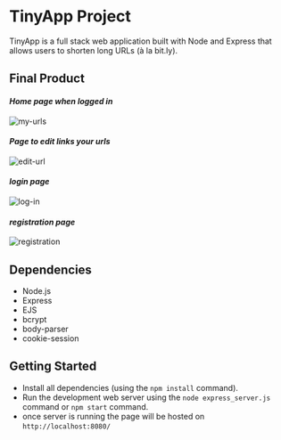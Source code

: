 
# TinyApp Project

TinyApp is a full stack web application built with Node and Express that allows users to shorten long URLs (à la bit.ly).

## Final Product
#### <em>Home page when logged in</em>

![my-urls](https://user-images.githubusercontent.com/63982069/165608971-e0aece87-774f-4295-9204-10937490d466.png)

#### <em>Page to edit links your urls</em>
![edit-url](https://user-images.githubusercontent.com/63982069/165609141-a32625bd-2e34-43f6-b1b0-a1a0ea2b8210.png)

#### <em>login page</em>
![log-in](https://user-images.githubusercontent.com/63982069/165610547-09bfc614-ff97-4a9f-b013-8478edaefece.png)

#### <em>registration page</em>
![registration](https://user-images.githubusercontent.com/63982069/165610578-663d7d5b-4b8f-40e3-9569-1aa2f34774c1.png)

## Dependencies

- Node.js
- Express
- EJS
- bcrypt
- body-parser
- cookie-session


## Getting Started

- Install all dependencies (using the `npm install` command).
- Run the development web server using the `node express_server.js` command or `npm start` command.
- once server is running the page will be hosted on `http://localhost:8080/`